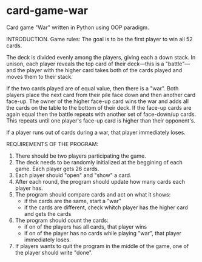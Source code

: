 # card-game-war

Card game "War" written in Python using OOP paradigm.

INTRODUCTION. Game rules:
The goal is to be the first player to win all 52 cards.

The deck is divided evenly among the players, giving each a down stack. In unison, each player reveals the top card of their deck—this is a "battle"—and the player with the higher card takes both of the cards played and moves them to their stack.

If the two cards played are of equal value, then there is a "war". Both players place the next card from their pile face down and then another card face-up. The owner of the higher face-up card wins the war and adds all the cards on the table to the bottom of their deck. If the face-up cards are again equal then the battle repeats with another set of face-down/up cards. This repeats until one player's face-up card is higher than their opponent's.

If a player runs out of cards during a war, that player immediately loses.

REQUIREMENTS OF THE PROGRAM:

1. There should be two players participating the game.
2. The deck needs to be randomly initialized at the beggining of each game. Each player gets 26 cards.
3. Each player should "open" and "show" a card.
4. After each round, the program should update how many cards each player has.
5. The program should compare cards and act on what it shows:
   - if the cards are the same, start a "war"
   - if the cards are different, check whitch player has the higher card and gets the cards
6. The program should count the cards:
   - if on of the players has all cards, that player wins
   - if on of the player has no cards while playing "war", that player immediately loses.
7. If players wants to quit the program in the middle of the game, one of the player should write "done".
